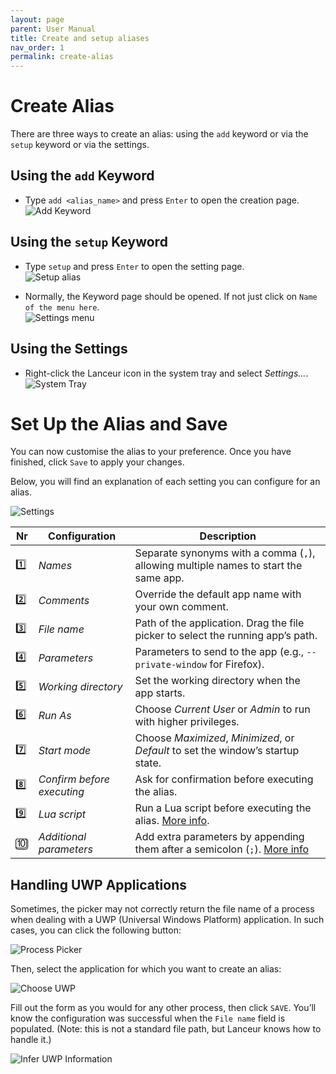 ```yaml
---
layout: page
parent: User Manual
title: Create and setup aliases
nav_order: 1
permalink: create-alias
---
```


# Create Alias

There are three ways to create an alias: using the `add` keyword or via the `setup` keyword or via the settings.

## Using the `add` Keyword

- Type `add <alias_name>` and press `Enter` to open the creation page.<br>
  ![Add Keyword](assets/images/usermanual/create_alias_keyword.png)

## Using the `setup` Keyword

- Type `setup` and press `Enter` to open the setting page.<br>
  ![Setup alias](assets/images/usermanual/setup_alias.png)

- Normally, the Keyword page should be opened. If not just click on `Name of the menu here`.<br>
  ![Settings menu](assets/images/usermanual/settings_menu.png)

## Using the Settings

- Right-click the Lanceur icon in the system tray and select _Settings..._.<br>
  ![System Tray](assets/images/usermanual/system_tray_settings.png)

# Set Up the Alias and Save

You can now customise the alias to your preference. Once you have finished, click `Save` to apply your changes.

Below, you will find an explanation of each setting you can configure for an alias.

![Settings](assets/images/usermanual/create_alias.png)

| Nr  | Configuration              | Description                                                                          |
| --- | -------------------------- | ------------------------------------------------------------------------------------ |
| 1️⃣  | _Names_                    | Separate synonyms with a comma (`,`), allowing multiple names to start the same app. |
| 2️⃣  | _Comments_                 | Override the default app name with your own comment.                                 |
| 3️⃣  | _File name_                | Path of the application. Drag the file picker to select the running app’s path.      |
| 4️⃣  | _Parameters_               | Parameters to send to the app (e.g., `--private-window` for Firefox).                |
| 5️⃣  | _Working directory_        | Set the working directory when the app starts.                                       |
| 6️⃣  | _Run As_                   | Choose _Current User_ or _Admin_ to run with higher privileges.                      |
| 7️⃣  | _Start mode_               | Choose _Maximized_, _Minimized_, or _Default_ to set the window’s startup state.     |
| 8️⃣  | _Confirm before executing_ | Ask for confirmation before executing the alias.                                     |
| 9️⃣  | _Lua script_               | Run a Lua script before executing the alias. [More info][lk_2].                      |
| 🔟  | _Additional parameters_    | Add extra parameters by appending them after a semicolon (`;`). [More info][lk_1]    |

[lk_1]: ./addparams.html
[lk_2]: ./luascripting.html

## Handling UWP Applications

Sometimes, the picker may not correctly return the file name of a process when dealing with a UWP (Universal Windows Platform) application. In such cases, you can click the following button:

![Process Picker](assets\images\usermanual\uwp_process_picker.png)

Then, select the application for which you want to create an alias:

![Choose UWP](assets\images\usermanual\uwp_choose_process.png)

Fill out the form as you would for any other process, then click `SAVE`. You’ll know the configuration was successful when the `File name` field is populated. (Note: this is not a standard file path, but Lanceur knows how to handle it.)

![Infer UWP Information](assets\images\usermanual\uwp_filled_process.png)